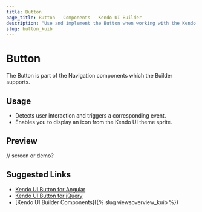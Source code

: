 ```yaml
---
title: Button
page_title: Button - Components - Kendo UI Builder
description: "Use and implement the Button when working with the Kendo UI Builder tool for creating and managing Angular and AngularJS-based web applications."
slug: button_kuib
---
```


# Button

The Button is part of the Navigation components which the Builder supports.

## Usage

* Detects user interaction and triggers a corresponding event.
* Enables you to display an icon from the Kendo UI theme sprite.

## Preview

// screen or demo?

## Suggested Links

* [Kendo UI Button for Angular](https://www.telerik.com/kendo-angular-ui/components/buttons/button/)
* [Kendo UI Button for jQuery](https://demos.telerik.com/kendo-ui/button/index)
* [Kendo UI Builder Components]({% slug viewsoverview_kuib %})
